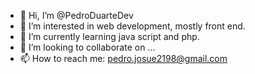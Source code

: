 - 👋 Hi, I’m @PedroDuarteDev
- 👀 I’m interested in web development, mostly front end.
- 🌱 I’m currently learning java script and php.
- 💞️ I’m looking to collaborate on ...
- 📫 How to reach me: pedro.josue2198@gmail.com
